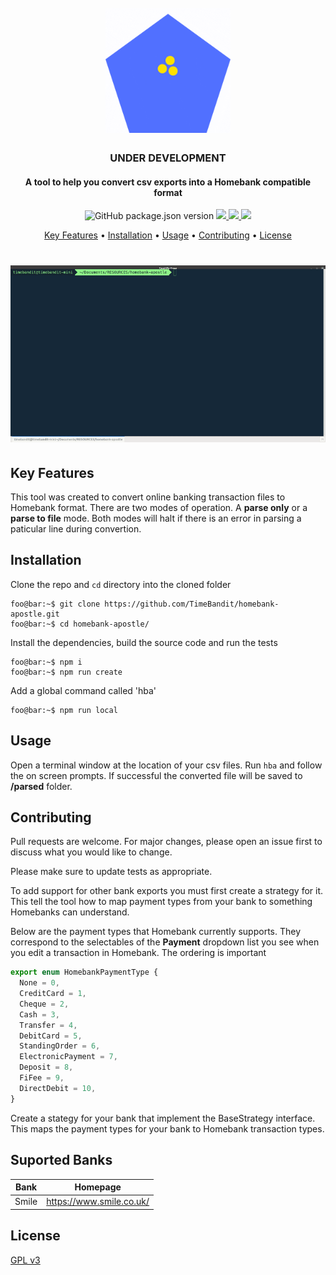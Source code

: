 <h1 align="center">
  <br>
  <img src="./img/hbLogo.gif" width="200">
</h1>

<h3 align="center">UNDER DEVELOPMENT</h3>
<h4 align="center">A tool to help you convert csv exports into a Homebank compatible format</h4>

<p align="center">
  <a>
    <img alt="GitHub package.json version" src="https://img.shields.io/github/package-json/v/timebandit/homebank-apostle">
  </a>
  <a href="https://github.com/TimeBandit/homebank-apostle/workflows/Node.js%20CI/badge.svg">
    <img src="https://github.com/TimeBandit/homebank-apostle/workflows/Node.js%20CI/badge.svg">
  </a>
  <a href="https://gitter.im/homebank-apostle/homebank-apostle?utm_source=badge&utm_medium=badge&utm_campaign=pr-badge&utm_content=badge">
    <img src="https://badges.gitter.im/homebank-apostle/homebank-apostle.svg">
  </a>
  <a href="https://paypal.me/imrannazir?locale.x=en_GB">
    <img src="https://img.shields.io/badge/$-donate-ff69b4.svg?maxAge=2592000&amp;style=flat">
  </a>
</p>

<p align="center">
  <a href="#key-features">Key Features</a> •
  <a href="#installation">Installation</a> •
  <a href="#usage">Usage</a> •
  <a href="#contributing">Contributing</a> •
  <a href="#license">License</a>
</p>

<h1 align="center">
  <img src="./img/demo.gif">
</h1>

## Key Features

This tool was created to convert online banking transaction files to Homebank format. There are two modes of operation. A **parse only** or a **parse to file** mode. Both modes will halt if there is an error in parsing a paticular line during convertion.

## Installation

Clone the repo and `cd` directory into the cloned folder

```console
foo@bar:~$ git clone https://github.com/TimeBandit/homebank-apostle.git
foo@bar:~$ cd homebank-apostle/
```

Install the dependencies, build the source code and run the tests

```console
foo@bar:~$ npm i
foo@bar:~$ npm run create
```

Add a global command called 'hba'

```console
foo@bar:~$ npm run local
```

## Usage

Open a terminal window at the location of your csv files. Run `hba` and follow the on screen prompts. If successful the converted file will be saved to **/parsed** folder.

## Contributing

Pull requests are welcome. For major changes, please open an issue first to discuss what you would like to change.

Please make sure to update tests as appropriate.

To add support for other bank exports you must first create a strategy for it. This tell the tool how to map payment types from your bank to something Homebanks can understand.

Below are the payment types that Homebank currently supports. They correspond to the selectables of the **Payment** dropdown list you see when you edit a transaction in Homebank. The ordering is important

```typescript
export enum HomebankPaymentType {
  None = 0,
  CreditCard = 1,
  Cheque = 2,
  Cash = 3,
  Transfer = 4,
  DebitCard = 5,
  StandingOrder = 6,
  ElectronicPayment = 7,
  Deposit = 8,
  FiFee = 9,
  DirectDebit = 10,
}
```

Create a stategy for your bank that implement the BaseStrategy interface. This maps the payment types for your bank to Homebank transaction types.

## Suported Banks

| Bank  | Homepage                 |
| ----- | ------------------------ |
| Smile | https://www.smile.co.uk/ |

## License

[GPL v3](https://choosealicense.com/licenses/gpl-3.0)
